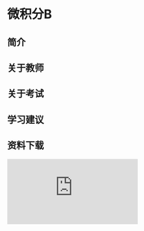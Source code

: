 
# 微积分B

## 简介

## 关于教师

## 关于考试

## 学习建议

## 资料下载

![](https://gh.hitcs.cc/https://raw.githubusercontent.com/HIT-OpenCS/CS_Courses/main/大一/微积分B/file.md ":include")


